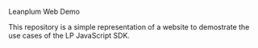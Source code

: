 
Leanplum Web Demo 

This repository is a simple representation of a website to demostrate the use cases of the LP JavaScript SDK. 